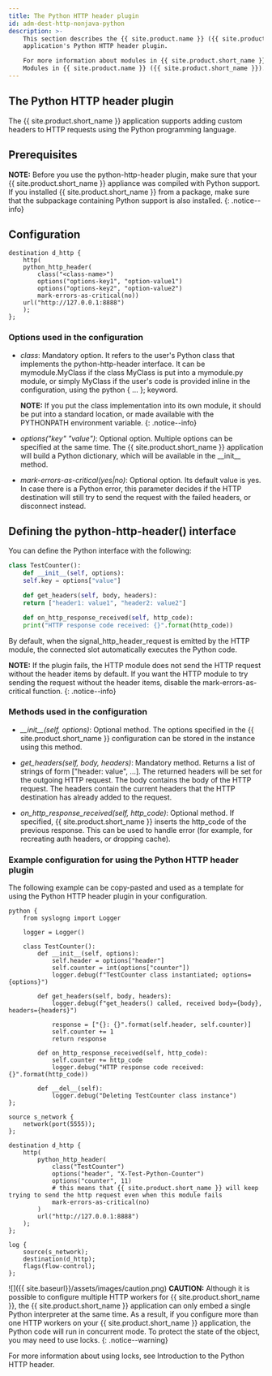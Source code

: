 ```yaml
---
title: The Python HTTP header plugin
id: adm-dest-http-nonjava-python
description: >-
    This section describes the {{ site.product.name }} ({{ site.product.short_name }})
    application's Python HTTP header plugin.

    For more information about modules in {{ site.product.short_name }}, see
    Modules in {{ site.product.name }} ({{ site.product.short_name }}).
---
```


## The Python HTTP header plugin

The {{ site.product.short_name }} application supports adding custom headers to HTTP
requests using the Python programming language.

## Prerequisites

**NOTE:** Before you use the python-http-header plugin, make sure that your
{{ site.product.short_name }} appliance was compiled with Python support. If you
installed {{ site.product.short_name }} from a package, make sure that the subpackage
containing Python support is also installed.
{: .notice--info}

## Configuration

```config
destination d_http {
    http(
    python_http_header(
        class("<class-name>")
        options("options-key1", "option-value1")
        options("options-key2", "option-value2")
        mark-errors-as-critical(no))
    url("http://127.0.0.1:8888")
    );
};
```

### Options used in the configuration

- *class*: Mandatory option. It refers to the user\'s Python class that
    implements the python-http-header interface. It can be
    mymodule.MyClass if the class MyClass is put into a mymodule.py
    module, or simply MyClass if the user\'s code is provided inline in
    the configuration, using the python { \... }; keyword.

    **NOTE:** If you put the class implementation into its own module, it
    should be put into a standard location, or made available with the
    PYTHONPATH environment variable.
    {: .notice--info}

- *options(\"key\" \"value\")*: Optional option. Multiple options can be
    specified at the same time. The {{ site.product.short_name }} application will build
    a Python dictionary, which will be available in the \_\_init\_\_
    method.

- *mark-errors-as-critical(yes\|no)*: Optional option. Its default value
    is yes. In case there is a Python error, this parameter decides if
    the HTTP destination will still try to send the request with the
    failed headers, or disconnect instead.

## Defining the python-http-header() interface

You can define the Python interface with the following:

```python
class TestCounter():
    def __init__(self, options):
    self.key = options["value"]

    def get_headers(self, body, headers):
    return ["header1: value1", "header2: value2"]

    def on_http_response_received(self, http_code):
    print("HTTP response code received: {}".format(http_code))
```

By default, when the signal_http_header_request is emitted by the
HTTP module, the connected slot automatically executes the Python code.

**NOTE:** If the plugin fails, the HTTP module does not send the HTTP
request without the header items by default. If you want the HTTP module
to try sending the request without the header items, disable the
mark-errors-as-critical function.
{: .notice--info}

### Methods used in the configuration

- *\_\_init\_\_(self, options)*: Optional method. The options specified
    in the {{ site.product.short_name }} configuration can be stored in the instance
    using this method.

- *get\_headers(self, body, headers)*: Mandatory method. Returns a list
    of strings of form \[\"header: value\", \...\]. The returned headers
    will be set for the outgoing HTTP request. The body contains the
    body of the HTTP request. The headers contain the current headers
    that the HTTP destination has already added to the request.

- *on\_http\_response\_received(self, http\_code)*: Optional method. If
    specified, {{ site.product.short_name }} inserts the http\_code of the previous
    response. This can be used to handle error (for example, for
    recreating auth headers, or dropping cache).

### Example configuration for using the Python HTTP header plugin

The following example can be copy-pasted and used as a template for
using the Python HTTP header plugin in your configuration.

```config
python {
    from syslogng import Logger
                                            
    logger = Logger()
                                            
    class TestCounter():
        def __init__(self, options):
            self.header = options["header"]
            self.counter = int(options["counter"])
            logger.debug(f"TestCounter class instantiated; options={options}")
                                            
        def get_headers(self, body, headers):
            logger.debug(f"get_headers() called, received body={body}, headers={headers}")
                                            
            response = ["{}: {}".format(self.header, self.counter)]
            self.counter += 1
            return response
                                            
        def on_http_response_received(self, http_code):
            self.counter += http_code
            logger.debug("HTTP response code received: {}".format(http_code))
                                            
        def __del__(self):
            logger.debug("Deleting TestCounter class instance")
};

source s_network {
    network(port(5555));
};
                                        
destination d_http {
    http(
        python_http_header(
            class("TestCounter")
            options("header", "X-Test-Python-Counter")
            options("counter", 11)
            # this means that {{ site.product.short_name }} will keep trying to send the http request even when this module fails
            mark-errors-as-critical(no)
        )
        url("http://127.0.0.1:8888")
    );
};
                                        
log {
    source(s_network);
    destination(d_http);
    flags(flow-control);
};
```

![]({{ site.baseurl}}/assets/images/caution.png) **CAUTION:**
Although it is possible to configure multiple HTTP workers for {{ site.product.short_name }},
the {{ site.product.short_name }} application can only embed a single Python interpreter at
the same time. As a result, if you configure more than one HTTP workers on
your {{ site.product.short_name }} application, the Python code will run in concurrent mode.
To protect the state of the object, you may need to use locks.
{: .notice--warning}

For more information about using locks, see Introduction to the Python HTTP header.
